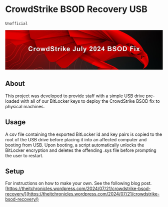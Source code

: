 # CrowdStrike BSOD Recovery USB
`Unofficial`

![Banner](https://github.com/the-it-chronicles/crowdstrike-bsod-recovery/blob/main/media/CS_BSOD_Banner.png)

## About

This project was developed to provide staff with a simple USB drive pre-loaded with all of our BitLocker keys to deploy the CrowdStrike BSOD fix to physical machines.

## Usage

A csv file containing the exported BitLocker id and key pairs is copied to the root of the USB drive before placing it into an affected computer and booting from USB. Upon booting, a script automatically unlocks the BitLocker encryption and deletes the offending .sys file before prompting the user to restart.

## Setup

For instructions on how to make your own. See the following blog post.
[https://theitchronicles.wordpress.com/2024/07/21/crowdstrike-bsod-recovery/](https://theitchronicles.wordpress.com/2024/07/21/crowdstrike-bsod-recovery/)